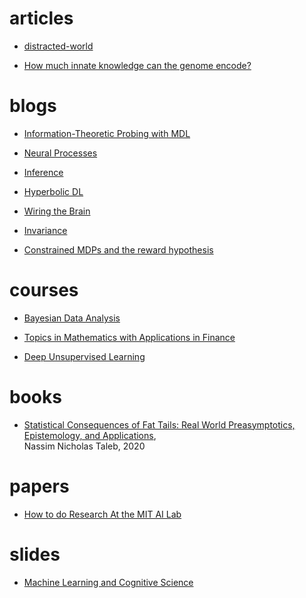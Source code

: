 # articles

* [distracted-world](https://hbr.org/2017/10/in-a-distracted-world-solitude-is-a-competitive-advantage?utm_medium=social&utm_source=linkedin&utm_campaign=hbr)

* [How much innate knowledge can the genome encode?](http://www.wiringthebrain.com/2020/01/how-much-innate-knowledge-can-genome.html)

# blogs

* [Information-Theoretic Probing with MDL](https://lena-voita.github.io/posts/mdl_probes.html)

* [Neural Processes](https://kasparmartens.rbind.io/post/np/)

* [Inference](https://www.inference.vc/)

* [Hyperbolic DL](http://hyperbolicdeeplearning.com/)

* [Wiring the Brain](http://www.wiringthebrain.com/)

* [Invariance](https://danilorezende.com/)

* [Constrained MDPs and the reward hypothesis](https://readingsml.blogspot.com/)

# courses

* [Bayesian Data Analysis](https://github.com/avehtari/BDA_course_Aalto)

* [Topics in Mathematics with Applications in Finance](https://ocw.mit.edu/courses/mathematics/18-s096-topics-in-mathematics-with-applications-in-finance-fall-2013/)

* [Deep Unsupervised Learning](https://sites.google.com/view/berkeley-cs294-158-sp20/home)

# books

* [Statistical Consequences of Fat Tails: Real World Preasymptotics, Epistemology, and Applications](https://arxiv.org/abs/2001.10488),  
Nassim Nicholas Taleb, 2020

# papers

* [How to do Research At the MIT AI Lab](https://dspace.mit.edu/bitstream/handle/1721.1/41487/AI_WP_316.pdf?sequence=4&isAllowed=y)

# slides

* [Machine Learning and Cognitive
Science](http://mlg.eng.cam.ac.uk/mlss09/mlss_slides/mlss09-tenenbaum-lecture1.pdf)

